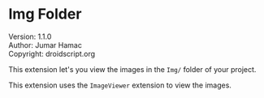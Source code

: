 # Img Folder

Version: 1.1.0<br>
Author: Jumar Hamac<br>
Copyright: droidscript.org

This extension let's you view the images in the `Img/` folder of your project.

This extension uses the `ImageViewer` extension to view the images.